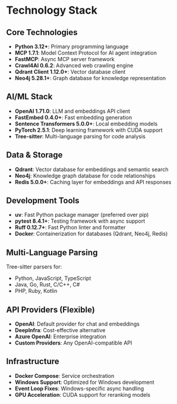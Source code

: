 # Technology Stack

## Core Technologies
- **Python 3.12+**: Primary programming language
- **MCP 1.7.1**: Model Context Protocol for AI agent integration
- **FastMCP**: Async MCP server framework
- **Crawl4AI 0.6.2**: Advanced web crawling engine
- **Qdrant Client 1.12.0+**: Vector database client
- **Neo4j 5.28.1+**: Graph database for knowledge representation

## AI/ML Stack
- **OpenAI 1.71.0**: LLM and embeddings API client
- **FastEmbed 0.4.0+**: Fast embedding generation
- **Sentence Transformers 5.0.0+**: Local embedding models
- **PyTorch 2.5.1**: Deep learning framework with CUDA support
- **Tree-sitter**: Multi-language parsing for code analysis

## Data & Storage
- **Qdrant**: Vector database for embeddings and semantic search
- **Neo4j**: Knowledge graph database for code relationships
- **Redis 5.0.0+**: Caching layer for embeddings and API responses

## Development Tools
- **uv**: Fast Python package manager (preferred over pip)
- **pytest 8.4.1+**: Testing framework with async support
- **Ruff 0.12.7+**: Fast Python linter and formatter
- **Docker**: Containerization for databases (Qdrant, Neo4j, Redis)

## Multi-Language Parsing
Tree-sitter parsers for:
- Python, JavaScript, TypeScript
- Java, Go, Rust, C/C++, C#
- PHP, Ruby, Kotlin

## API Providers (Flexible)
- **OpenAI**: Default provider for chat and embeddings
- **DeepInfra**: Cost-effective alternative
- **Azure OpenAI**: Enterprise integration
- **Custom Providers**: Any OpenAI-compatible API

## Infrastructure
- **Docker Compose**: Service orchestration
- **Windows Support**: Optimized for Windows development
- **Event Loop Fixes**: Windows-specific async handling
- **GPU Acceleration**: CUDA support for reranking models